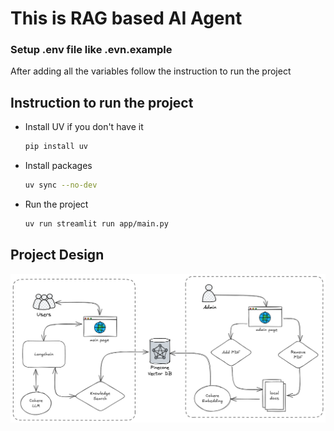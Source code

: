 # This is RAG based AI Agent

### Setup .env file like .evn.example
After adding all the variables follow the instruction to run the project

## Instruction to run the project
- Install UV if you don't have it
    ```bash
    pip install uv
    ```
- Install packages
    ```bash
    uv sync --no-dev
    ```
- Run the project
    ```bash
    uv run streamlit run app/main.py
    ```

## Project Design
![Flow Design](data/img/image.png)
